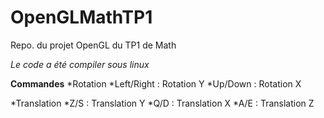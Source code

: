 OpenGLMathTP1
=============

Repo. du projet OpenGL du TP1 de Math

_Le code a été compiler sous linux_

**Commandes**
*Rotation
  *Left/Right : Rotation Y
  *Up/Down : Rotation X
  
*Translation
  *Z/S : Translation Y
  *Q/D : Translation X
  *A/E : Translation Z
